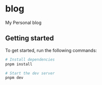 # blog

My Personal blog

## Getting started

To get started, run the following commands:

```bash
# Install dependencies
pnpm install

# Start the dev server
pnpm dev
```
